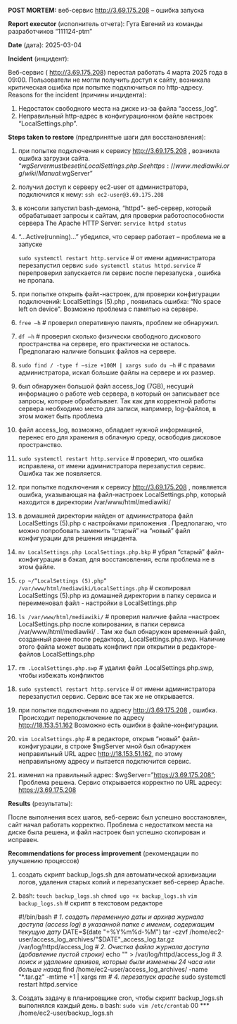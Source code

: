 **POST MORTEM:** веб-сервис http://3.69.175.208 – ошибка запуска

**Report executor** (исполнитель отчета): Гута Евгений из команды разработчиков “111124-ptm”

**Date** (дата): 2025-03-04

**Incident** (инцидент):

Веб-сервис ( http://3.69.175.208) перестал работать 4 марта 2025 года в 09:00. Пользователи не могли получить доступ к сайту, возникала критическая ошибка при попытке подключиться по http-адресу.
Reasons for the incident (причины инцидента):
1. Недостаток свободного места на диске из-за файла “access_log”.
2. Неправильный http-адрес в конфигурационном файле настроек “LocalSettings.php”.

**Steps taken to restore** (предпринятые шаги для восстановления):

1. при попытке подключения к сервису http://3.69.175.208 , возникла ошибка загрузки сайта.
  “$wgServer must be set in LocalSettings.php.                                                                                
   See https://www.mediawiki.org/wiki/Manual:$wgServer”
   
2. получил доступ к серверу ec2-user от администратора, подключился к нему: 
   ```ssh ec2-user@3.69.175.208```
   
3. в консоли запустил bash-демона, “httpd”- веб-сервер, который обрабатывает запросы к сайтам, для проверки работоспособности 
   сервера The Apache HTTP Server: 
   ```service httpd status```
   
4. “…Active(running)…” убедился, что сервер работает – проблема не в запуске
   
   ```sudo systemctl restart http.service```   # от имени администратора перезапустил сервис 
   ```sudo systemctl status httpd.service```  # перепроверил запускается ли сервис после перезапуска , ошибка не пропала.
   
5. при попытке открыть файл-настроек, для проверки конфигурации подключений: LocalSettings (5).php ,
   появилась ошибка:  “No space left on device". Возможно проблема с памятью на сервере.
   
6. ```free –h``` # проверил оперативную память, проблем не обнаружил.
   
7.  ```df –h```  # проверил сколько физически свободного дискового пространства на сервере, его практически не осталось. 
   Предполагаю наличие больших файлов на сервере.

8. ```sudo find / -type f –size +100M | xargs sudo du –h```  # с правами администратора, искал большие файлы на сервере и их 
   размер.
   
9. был обнаружен большой файл access_log (7GB), несущий информацию о работе web сервера, в который он записывает все запросы, 
   которые обрабатывает. Так как для корректной работы сервера необходимо место для записи, например, log-файлов, в этом 
   может быть проблема

10. файл access_log, возможно, обладает нужной информацией, перенес его для хранения в облачную среду, освободив дисковое 
    пространство.

11. ```sudo systemctl restart http.service```   # проверил, что ошибка исправлена, от имени администратора перезапустил 
    сервис. Ошибка так же появляется.

12. при попытке подключения к сервису http://3.69.175.208 , появляется ошибка, указывающая на файл-настроек 
    LocalSettings.php, который находится в директории /var/www/html/mediawiki/

13. в домашней директории найден от администратора файл LocalSettings (5).php с настройками приложения . Предполагаю, что 
    можно попробовать заменить “старый” на “новый” файл конфигурации для решения инцидента.

14. ```mv LocalSettings.php LocalSettings.php.bkp```  # убрал “старый” файл-конфигурации в бэкап, для восстановления, если 
    проблема не в этом файле.

15. ```cp ~/”LocalSettings (5).php” /var/www/html/mediawiki/LocalSettings.php```  # скопировал LocalSettings (5).php из 
    домашней директории в папку сервиса и переименовал файл - настройки в LocalSettings.php

16. ```ls /var/www/html/mediawiki/```   # проверил наличие файла –настроек LocalSettings.php после копировании, в папки 
    сервиса /var/www/html/mediawiki/ . Там же был обнаружен временный файл, созданный ранее после редактора, 
    .LocalSettings.php.swp. Наличие этого файла может вызвать конфликт при открытии в редакторе-файлов LocalSettings.php

17. ```rm .LocalSettings.php.swp```   # удалил файл .LocalSettings.php.swp, чтобы избежать конфликтов

18. ```sudo systemctl restart http.service```   # от имени администратора перезапустил сервис. Сервис все так же не 
    открывается.

19. при попытке подключения по адресу http://3.69.175.208 , ошибка. Происходит переподключение по адресу     
    http://18.153.51.162 Возможно есть ошибки в файле-конфигурации.

20. ```vim LocalSettings.php```   # в редакторе, открыв “новый” файл-конфигурации, в строке $wgServer мной был обнаружен 
    неправильный URL адрес http://18.153.51.162, по этому неправильному адресу и пытается подключится сервис.

21. изменил на правильный адрес: $wgServer=”https://3.69.175.208”;
    Проблема решена. Сервис открывается корректно по URL адресу: https://3.69.175.208


**Results** (результаты):

После выполнения всех шагов, веб-сервис был успешно восстановлен, сайт начал работать корректно. Проблема с недостатком места на диске была решена, и файл настроек был успешно скопирован и исправен.

**Recommendations for process improvement** (рекомендации по улучшению процессов)

1. создать скрипт backup_logs.sh  для автоматической архивизации логов, удаления старых копий и перезапускает веб-сервер Apache.

2. bash:
   ```touch backup_logs.sh```
   ```chmod ugo +x backup_logs.sh```
   ```vim backup_logs.sh``` # скрипт в текстовом редакторе
   
   #!/bin/bash
   _# 1. создать переменную даты и архива журнала доступа (access log) в указанной папке с именем, содержащим текущую дату_
   DATE=$(date "+%Y%m%d-%M")
   tar -czvf /home/ec2-user/access_log_archives/"$DATE"_access_log.tar.gz /var/log/httpd/access_log
   _# 2. Очистка файла журнала доступа (добавление пустой строки)_
   echo "" > /var/log/httpd/access_log
   _# 3. поиск и удаление архивов, которые были изменены  24 часа или больше назад_
   find /home/ec2-user/access_log_archives/ -name "*.tar.gz" -mtime +1 | xargs rm
   _# 4. перезапуск apache_
   sudo systemctl restart httpd.service

3. Создать задачу в планировщике cron, чтобы скрипт backup_logs.sh  выполнялся каждый день.
   в bash:
   ```sudo vim /etc/crontab```
   00 *** /home/ec2-user/backup_logs.sh

